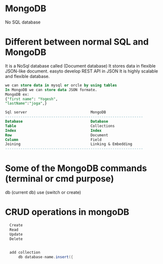 # MongoDB
No SQL database 


# Different between normal SQL and MongoDB
  It is a NoSql database called (Document database)
  It stores data in flexible JSON-like document.
     easyto develop REST API in JSON
  It is highly scalable and flexible database.
  
 ```sql
we can store data in mysql or orcle by using tables 
In MongoDB we can store data JSON formate.
MongoDB ex: 
{"first name": "Yogesh",
 "lastName":"joga",}

 Sql server                             MongoDB
 ---------------------------------------------------------------
 Database                               Database
 Table                                  Collections
 Index                                  Index
 Row                                    Document
 Column                                 Field
 Joining                                Linking & Embedding
 ---------------------------------------------------------------
 
 ```
# Some of the MongoDB commands (terminal or cmd purpose)
 db (current db)
 use (switch or create)
  
# CRUD operations in mongoDB
```java
  Create 
  Read
  Update
  Delete
  
  
  add collection
      db database-name.insert({
  
 
```
